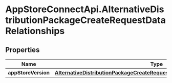 # AppStoreConnectApi.AlternativeDistributionPackageCreateRequestDataRelationships

## Properties

Name | Type | Description | Notes
------------ | ------------- | ------------- | -------------
**appStoreVersion** | [**AlternativeDistributionPackageCreateRequestDataRelationshipsAppStoreVersion**](AlternativeDistributionPackageCreateRequestDataRelationshipsAppStoreVersion.md) |  | 


